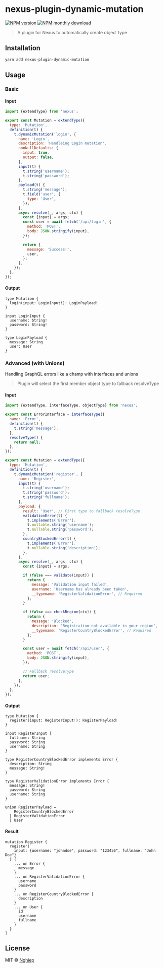 # nexus-plugin-dynamic-mutation

[![NPM version](https://img.shields.io/npm/v/nexus-plugin-dynamic-mutation.svg)](https://www.npmjs.com/package/nexus-plugin-dynamic-mutation)
[![NPM monthly download](https://img.shields.io/npm/dm/nexus-plugin-dynamic-mutation.svg)](https://www.npmjs.com/package/nexus-plugin-dynamic-mutation)

> A plugin for Nexus to automatically create object type

## Installation

```bash
yarn add nexus-plugin-dynamic-mutation
```

## Usage

### Basic

#### Input

```js
import {extendType} from 'nexus';

export const Mutation = extendType({
  type: 'Mutation',
  definition(t) {
    t.dynamicMutation('login', {
      name: 'Login',
      description: 'Handleing Login mutation',
      nonNullDefaults: {
        input: true,
        output: false,
      },
      input(t) {
        t.string('username');
        t.string('password');
      },
      payload(t) {
        t.string('message');
        t.field('user', {
          type: 'User',
        });
      },
      async resolve(_, args, ctx) {
        const {input} = args;
        const user = await fetch('/api/login', {
          method: 'POST',
          body: JSON.stringify(input),
        });

        return {
          message: 'Success!',
          user,
        };
      },
    });
  },
});
```

#### Output

```gql
type Mutation {
  login(input: LoginInput!): LoginPayload!
}

input LoginInput {
  username: String!
  password: String!
}

type LoginPayload {
  message: String
  user: User
}
```

### Advanced (with Unions)

Handling GraphQL errors like a champ with interfaces and unions

> Plugin will select the first member object type to fallback resolveType

#### Input

```js
import {extendType, interfaceType, objectType} from 'nexus';

export const ErrorInterface = interfaceType({
  name: 'Error',
  definition(t) {
    t.string('message');
  },
  resolveType() {
    return null;
  },
});

export const Mutation = extendType({
  type: 'Mutation',
  definition(t) {
    t.dynamicMutation('register', {
      name: 'Register',
      input(t) {
        t.string('username');
        t.string('password');
        t.string('fullname');
      },
      payload: {
        result: 'User', // First type to fallback resolveType
        validationError(t) {
          t.implements('Error');
          t.nullable.string('username');
          t.nullable.string('password');
        },
        countryBlockedError(t) {
          t.implements('Error');
          t.nullable.string('description');
        },
      },
      async resolve(_, args, ctx) {
        const {input} = args;

        if (false === validate(input)) {
          return {
            message: 'Validation input failed',
            username: 'Username has already been taken',
            __typename: 'RegisterValidationError', // Required
          };
        }

        if (false === checkRegion(ctx)) {
          return {
            message: 'Blocked',
            description: 'Registration not available in your region',
            __typename: 'RegisterCountryBlockedError', // Required
          };
        }

        const user = await fetch('/api/user', {
          method: 'POST',
          body: JSON.stringify(input),
        });

        // Fallback resolveType
        return user;
      },
    });
  },
});
```

#### Output

```gql
type Mutation {
  register(input: RegisterInput!): RegisterPayload!
}

input RegisterInput {
  fullname: String
  password: String
  username: String
}

type RegisterCountryBlockedError implements Error {
  description: String
  message: String!
}

type RegisterValidationError implements Error {
  message: String!
  password: String
  username: String
}

union RegisterPayload =
    RegisterCountryBlockedError
  | RegisterValidationError
  | User
```

#### Result

```gql
mutation Register {
  register(
    input: {username: "johndoe", password: "123456", fullname: "John Doe"}
  ) {
    ... on Error {
      message
    }
    ... on RegisterValidationError {
      username
      password
    }
    ... on RegisterCountryBlockedError {
      description
    }
    ... on User {
      id
      username
      fullname
    }
  }
}
```

## License

MIT © [Nghiep](mailto:me@nghiepit.dev)
